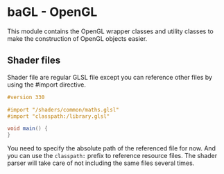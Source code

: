 # baGL - OpenGL

This module contains the OpenGL wrapper classes and utility classes to make the construction of OpenGL objects easier.

## Shader files

Shader file are regular GLSL file except you can reference other files by using the #import directive.

```glsl
#version 330

#import "/shaders/common/maths.glsl"
#import "classpath:/library.glsl"

void main() {
}
```

You need to specify the absolute path of the referenced file for now. And you can use the `classpath:` prefix to 
reference resource files. The shader parser will take care of not including the same files several times.